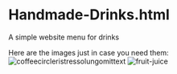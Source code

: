 # Handmade-Drinks.html
A simple website menu for drinks

Here are the images just in case you need them:
![coffeecircleristressolungomittext](https://user-images.githubusercontent.com/104703665/203132984-15bbf7d4-3b3b-4420-8532-97bcd8df7e9a.jpg)
![fruit-juice](https://user-images.githubusercontent.com/104703665/203132988-0e2bc894-4fc1-4276-87f5-4d26852aa132.jpeg)
